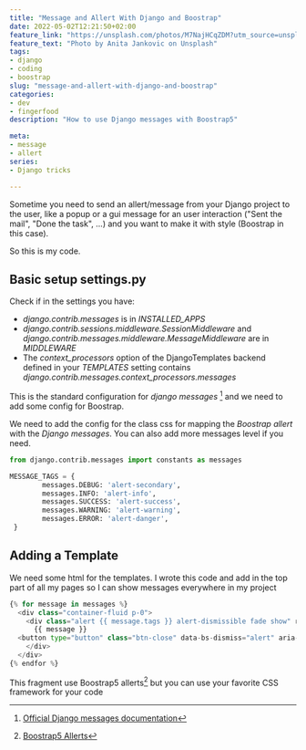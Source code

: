 ```yaml
---
title: "Message and Allert With Django and Boostrap"
date: 2022-05-02T12:21:50+02:00
feature_link: "https://unsplash.com/photos/M7NajHCqZDM?utm_source=unsplash&utm_medium=referral&utm_content=creditShareLink"
feature_text: "Photo by Anita Jankovic on Unsplash"
tags:
- django
- coding
- boostrap
slug: "message-and-allert-with-django-and-boostrap"
categories:
- dev
- fingerfood
description: "How to use Django messages with Boostrap5"

meta:
- message
- allert
series:
- Django tricks

---
```


Sometime you need to send an allert/message from your Django project to the user, like a popup or a gui message for an user interaction ("Sent the mail", "Done the task", ...) and you want to make it with style (Boostrap in this case).

So this is my code.

## Basic setup settings.py

Check if in the settings you have:

* _django.contrib.messages_ is in _INSTALLED_APPS_
* _django.contrib.sessions.middleware.SessionMiddleware_ and _django.contrib.messages.middleware.MessageMiddleware_ are in _MIDDLEWARE_
* The _context_processors_ option of the DjangoTemplates backend defined in your _TEMPLATES_ setting contains _django.contrib.messages.context_processors.messages_

This is the standard configuration for _django messages_ [^1] and we need to add some config for Boostrap.

[^1]: [Official Django messages documentation](https://docs.djangoproject.com/en/4.0/ref/contrib/messages/)

We need to add the config for the class css for mapping the _Boostrap allert_ with the _Django messages_. You can also add more messages level if you need.

``` python
from django.contrib.messages import constants as messages

MESSAGE_TAGS = {
        messages.DEBUG: 'alert-secondary',
        messages.INFO: 'alert-info',
        messages.SUCCESS: 'alert-success',
        messages.WARNING: 'alert-warning',
        messages.ERROR: 'alert-danger',
 }
```

## Adding a Template

We need some html for the templates. I wrote this code and add in the top part of all my pages so I can show messages everywhere in my project

``` python
{% for message in messages %}
  <div class="container-fluid p-0">
    <div class="alert {{ message.tags }} alert-dismissible fade show" role="alert">
      {{ message }}
  <button type="button" class="btn-close" data-bs-dismiss="alert" aria-label="Close"></button>
    </div>
  </div>
{% endfor %}
```

This fragment use Boostrap5 allerts[^2] but you can use your favorite CSS framework for your code
[^2]: [Boostrap5 Allerts](https://getbootstrap.com/docs/5.0/components/alerts/)

